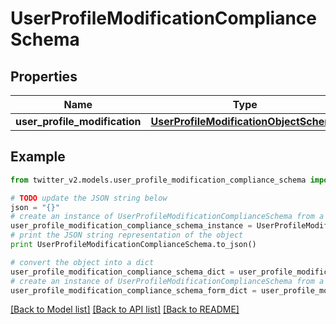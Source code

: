 # UserProfileModificationComplianceSchema


## Properties
Name | Type | Description | Notes
------------ | ------------- | ------------- | -------------
**user_profile_modification** | [**UserProfileModificationObjectSchema**](UserProfileModificationObjectSchema.md) |  | 

## Example

```python
from twitter_v2.models.user_profile_modification_compliance_schema import UserProfileModificationComplianceSchema

# TODO update the JSON string below
json = "{}"
# create an instance of UserProfileModificationComplianceSchema from a JSON string
user_profile_modification_compliance_schema_instance = UserProfileModificationComplianceSchema.from_json(json)
# print the JSON string representation of the object
print UserProfileModificationComplianceSchema.to_json()

# convert the object into a dict
user_profile_modification_compliance_schema_dict = user_profile_modification_compliance_schema_instance.to_dict()
# create an instance of UserProfileModificationComplianceSchema from a dict
user_profile_modification_compliance_schema_form_dict = user_profile_modification_compliance_schema.from_dict(user_profile_modification_compliance_schema_dict)
```
[[Back to Model list]](../README.md#documentation-for-models) [[Back to API list]](../README.md#documentation-for-api-endpoints) [[Back to README]](../README.md)


